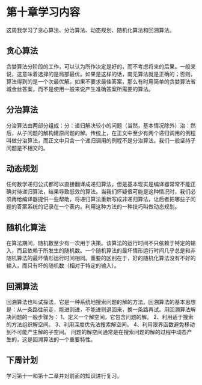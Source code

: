 # 第十章学习内容
这周我学习了贪心算法、分治算法、动态规划、随机化算法和回溯算法。
## 贪心算法
贪婪算法分阶段的工作，可以认为所作决定是好的，而不考虑将来的后果。一般来说，这意味着选择的是局部最优。如果是这样的话，南无算法就是正确的；否则，算法得到的是一个次最优解。如果不要求最佳答案，那么有时用简单的贪婪算法省城金丝答案，而不是使用一般来说产生准确答案所需要的算法。
## 分治算法
分治算法由两部分组成：分：递归解决较小的问题（当然，基本情况除外）治：然后，从子问题的解构建原问题的解。传统上，在正文中至少有两个递归调用的例程叫做分治算法，而正文中只含一个递归调用的例程不是分治算法。我们一般坚持子问题是不相交的。
## 动态规划
任何数学递归公式都可以直接翻译成递归算法，但是基本现实是编译器常常不能正确对待递归算法，结果导致低效的算法。当我们怀疑很可能是这种情况时，我们必须再给编译器提供一些帮助，将递归算法重新写成非递归算法，让后者把哪些子问题的答案系统的记录在一个表内。利用这种方法的一种技巧叫做动态规划。
## 随机化算法
在算法期间，随机数至少有一次用于决策。该算法的运行时间不只依赖于特定的输入，而且依赖于所发生的随机数。一个随机算法的最坏情形运行时间几乎总是和非随机算法的最坏情形运行时间相同。重要的区别在于，好的随机化算法没有不好的输入，而只有坏的随机数（相对于特定的输入）。
## 回溯算法
回溯算法也叫试探法，它是一种系统地搜索问题的解的方法。回溯算法的基本思想是：从一条路往前走，能进则进，不能进则退回来，换一条路再试。用回溯算法解决问题的一般步骤为： 1、定义一个解空间，它包含问题的解。 2、利用适于搜索的方法组织解空间。 3、利用深度优先法搜索解空间。 4、利用限界函数避免移动到不可能产生解的子空间。 问题的解空间通常是在搜索问题的解的过程中动态产生的，这是回溯算法的一个重要特性。
## 下周计划
学习第十一和第十二章并对前面的知识进行复习。

